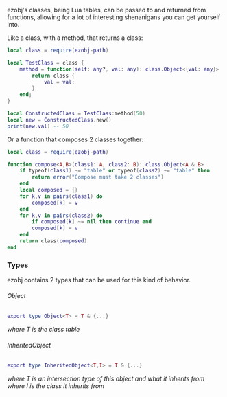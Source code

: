 ezobj's classes, being Lua tables, can be passed to and returned from functions, allowing for a lot of interesting shenanigans you can get yourself into.

Like a class, with a method, that returns a class:
```lua
local class = require(ezobj-path)

local TestClass = class {
	method = function(self: any?, val: any): class.Object<{val: any}>
		return class {
			val = val;
		}
	end;
}

local ConstructedClass = TestClass:method(50)
local new = ConstructedClass.new()
print(new.val) -- 50
```

Or a function that composes 2 classes together:
```lua
local class = require(ezobj-path)

function compose<A,B>(class1: A, class2: B): class.Object<A & B>
	if typeof(class1) ~= "table" or typeof(class2) ~= "table" then 
		return error("Compose must take 2 classes") 
	end
	local composed = {}
	for k,v in pairs(class1) do
		composed[k] = v
	end
	for k,v in pairs(class2) do
		if composed[k] ~= nil then continue end
		composed[k] = v
	end
	return class(composed)
end
```

### Types
ezobj contains 2 types that can be used for this kind of behavior.
###### Object
```lua
export type Object<T> = T & {...}
```
*where T is the class table*
###### InheritedObject
```lua
export type InheritedObject<T,I> = T & {...}
```
*where T is an intersection type of this object and what it inherits from*
*where I is the class it inherits from*

